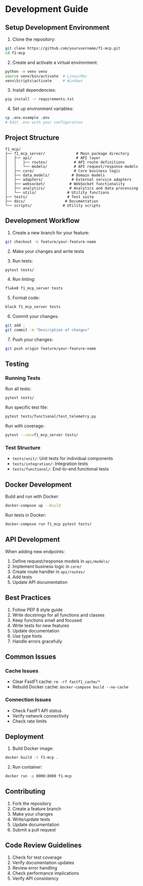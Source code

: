# Development Guide

## Setup Development Environment

1. Clone the repository:
```bash
git clone https://github.com/yourusername/f1-mcp.git
cd f1-mcp
```

2. Create and activate a virtual environment:
```bash
python -m venv venv
source venv/bin/activate  # Linux/Mac
venv\Scripts\activate     # Windows
```

3. Install dependencies:
```bash
pip install -r requirements.txt
```

4. Set up environment variables:
```bash
cp .env.example .env
# Edit .env with your configuration
```

## Project Structure

```
f1_mcp/
├── f1_mcp_server/              # Main package directory
│   ├── api/                    # API layer
│   │   ├── routes/            # API route definitions
│   │   └── models/            # API request/response models
│   ├── core/                  # Core business logic
│   ├── data_models/          # Domain models
│   ├── adapters/             # External service adapters
│   ├── websocket/           # WebSocket functionality
│   ├── analytics/           # Analytics and data processing
│   └── utils/              # Utility functions
├── tests/                  # Test suite
├── docs/                  # Documentation
└── scripts/              # Utility scripts
```

## Development Workflow

1. Create a new branch for your feature:
```bash
git checkout -b feature/your-feature-name
```

2. Make your changes and write tests

3. Run tests:
```bash
pytest tests/
```

4. Run linting:
```bash
flake8 f1_mcp_server tests
```

5. Format code:
```bash
black f1_mcp_server tests
```

6. Commit your changes:
```bash
git add .
git commit -m "Description of changes"
```

7. Push your changes:
```bash
git push origin feature/your-feature-name
```

## Testing

### Running Tests

Run all tests:
```bash
pytest tests/
```

Run specific test file:
```bash
pytest tests/functional/test_telemetry.py
```

Run with coverage:
```bash
pytest --cov=f1_mcp_server tests/
```

### Test Structure

- `tests/unit/`: Unit tests for individual components
- `tests/integration/`: Integration tests
- `tests/functional/`: End-to-end functional tests

## Docker Development

Build and run with Docker:
```bash
docker-compose up --build
```

Run tests in Docker:
```bash
docker-compose run f1_mcp pytest tests/
```

## API Development

When adding new endpoints:

1. Define request/response models in `api/models/`
2. Implement business logic in `core/`
3. Create route handler in `api/routes/`
4. Add tests
5. Update API documentation

## Best Practices

1. Follow PEP 8 style guide
2. Write docstrings for all functions and classes
3. Keep functions small and focused
4. Write tests for new features
5. Update documentation
6. Use type hints
7. Handle errors gracefully

## Common Issues

### Cache Issues
- Clear FastF1 cache: `rm -rf fastf1_cache/*`
- Rebuild Docker cache: `docker-compose build --no-cache`

### Connection Issues
- Check FastF1 API status
- Verify network connectivity
- Check rate limits

## Deployment

1. Build Docker image:
```bash
docker build -t f1-mcp .
```

2. Run container:
```bash
docker run -p 8000:8000 f1-mcp
```

## Contributing

1. Fork the repository
2. Create a feature branch
3. Make your changes
4. Write/update tests
5. Update documentation
6. Submit a pull request

## Code Review Guidelines

1. Check for test coverage
2. Verify documentation updates
3. Review error handling
4. Check performance implications
5. Verify API consistency 